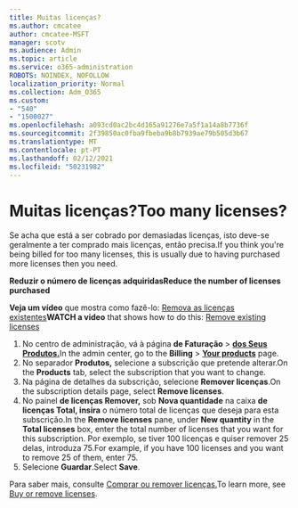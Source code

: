 ```yaml
---
title: Muitas licenças?
ms.author: cmcatee
author: cmcatee-MSFT
manager: scotv
ms.audience: Admin
ms.topic: article
ms.service: o365-administration
ROBOTS: NOINDEX, NOFOLLOW
localization_priority: Normal
ms.collection: Adm_O365
ms.custom:
- "540"
- "1500027"
ms.openlocfilehash: a093cd0ac2bc4d165a91276e7a5f1a14a8b7736f
ms.sourcegitcommit: 2f39850ac0fba9fbeba9b8b7939ae79b505d3b67
ms.translationtype: MT
ms.contentlocale: pt-PT
ms.lasthandoff: 02/12/2021
ms.locfileid: "50231982"
---
```

# <a name="too-many-licenses"></a><span data-ttu-id="8e5f4-102">Muitas licenças?</span><span class="sxs-lookup"><span data-stu-id="8e5f4-102">Too many licenses?</span></span>

<span data-ttu-id="8e5f4-103">Se acha que está a ser cobrado por demasiadas licenças, isto deve-se geralmente a ter comprado mais licenças, então precisa.</span><span class="sxs-lookup"><span data-stu-id="8e5f4-103">If you think you're being billed for too many licenses, this is usually due to having purchased more licenses then you need.</span></span>
  
<span data-ttu-id="8e5f4-104">**Reduzir o número de licenças adquiridas**</span><span class="sxs-lookup"><span data-stu-id="8e5f4-104">**Reduce the number of licenses purchased**</span></span>

<span data-ttu-id="8e5f4-105">**Veja um vídeo** que mostra como fazê-lo: [Remova as licenças existentes](https://go.microsoft.com/fwlink/p/?linkid=2154938)</span><span class="sxs-lookup"><span data-stu-id="8e5f4-105">**WATCH a video** that shows how to do this: [Remove existing licenses](https://go.microsoft.com/fwlink/p/?linkid=2154938)</span></span>
  
1. <span data-ttu-id="8e5f4-106">No centro de administração, vá à página **de Faturação** \> **[dos Seus Produtos.](https://go.microsoft.com/fwlink/p/?linkid=842054)**</span><span class="sxs-lookup"><span data-stu-id="8e5f4-106">In the admin center, go to the **Billing** \> **[Your products](https://go.microsoft.com/fwlink/p/?linkid=842054)** page.</span></span>
2. <span data-ttu-id="8e5f4-107">No separador **Produtos,** selecione a subscrição que pretende alterar.</span><span class="sxs-lookup"><span data-stu-id="8e5f4-107">On the **Products** tab, select the subscription that you want to change.</span></span>
3. <span data-ttu-id="8e5f4-108">Na página de detalhes da subscrição, selecione **Remover licenças**.</span><span class="sxs-lookup"><span data-stu-id="8e5f4-108">On the subscription details page, select **Remove licenses**.</span></span>
4. <span data-ttu-id="8e5f4-109">No painel **de licenças Remover,** sob **Nova quantidade** na caixa **de licenças Total, insira** o número total de licenças que deseja para esta subscrição.</span><span class="sxs-lookup"><span data-stu-id="8e5f4-109">In the **Remove licenses** pane, under **New quantity** in the **Total licenses** box, enter the total number of licenses that you want for this subscription.</span></span> <span data-ttu-id="8e5f4-110">Por exemplo, se tiver 100 licenças e quiser remover 25 delas, introduza 75.</span><span class="sxs-lookup"><span data-stu-id="8e5f4-110">For example, if you have 100 licenses and you want to remove 25 of them, enter 75.</span></span>
5. <span data-ttu-id="8e5f4-111">Selecione **Guardar**.</span><span class="sxs-lookup"><span data-stu-id="8e5f4-111">Select **Save**.</span></span>

<span data-ttu-id="8e5f4-112">Para saber mais, consulte [Comprar ou remover licenças.](https://docs.microsoft.com/microsoft-365/commerce/licenses/buy-licenses)</span><span class="sxs-lookup"><span data-stu-id="8e5f4-112">To learn more, see [Buy or remove licenses](https://docs.microsoft.com/microsoft-365/commerce/licenses/buy-licenses).</span></span>